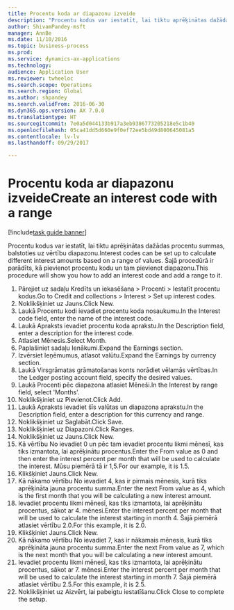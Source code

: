 ```yaml
--- 
title: Procentu koda ar diapazonu izveide
description: "Procentu kodus var iestatīt, lai tiktu aprēķinātas dažādas procentu summas, balstoties uz vērtību diapazonu."
author: ShivamPandey-msft
manager: AnnBe
ms.date: 11/10/2016
ms.topic: business-process
ms.prod: 
ms.service: dynamics-ax-applications
ms.technology: 
audience: Application User
ms.reviewer: twheeloc
ms.search.scope: Operations
ms.search.region: Global
ms.author: shpandey
ms.search.validFrom: 2016-06-30
ms.dyn365.ops.version: AX 7.0.0
ms.translationtype: HT
ms.sourcegitcommit: 7e0a5d044133b917a3eb9386773205218e5c1b40
ms.openlocfilehash: 05ca41dd5d660e9f0ef72ee5bd49d800645081a5
ms.contentlocale: lv-lv
ms.lasthandoff: 09/29/2017

---
```

# <a name="create-an-interest-code-with-a-range"></a><span data-ttu-id="2c43a-103">Procentu koda ar diapazonu izveide</span><span class="sxs-lookup"><span data-stu-id="2c43a-103">Create an interest code with a range</span></span>

[!include[task guide banner](../../includes/task-guide-banner.md)]

<span data-ttu-id="2c43a-104">Procentu kodus var iestatīt, lai tiktu aprēķinātas dažādas procentu summas, balstoties uz vērtību diapazonu.</span><span class="sxs-lookup"><span data-stu-id="2c43a-104">Interest codes can be set up to calculate different interest amounts based on a range of values.</span></span> <span data-ttu-id="2c43a-105">Šajā procedūrā ir parādīts, kā pievienot procentu kodu un tam pievienot diapazonu.</span><span class="sxs-lookup"><span data-stu-id="2c43a-105">This procedure will show you how to add an interest code and add a range to it.</span></span>

1. <span data-ttu-id="2c43a-106">Pārejiet uz sadaļu Kredīts un iekasēšana > Procenti > Iestatīt procentu kodus.</span><span class="sxs-lookup"><span data-stu-id="2c43a-106">Go to Credit and collections > Interest > Set up interest codes.</span></span>
2. <span data-ttu-id="2c43a-107">Noklikšķiniet uz Jauns.</span><span class="sxs-lookup"><span data-stu-id="2c43a-107">Click New.</span></span>
3. <span data-ttu-id="2c43a-108">Laukā Procentu kodi ievadiet procentu koda nosaukumu.</span><span class="sxs-lookup"><span data-stu-id="2c43a-108">In the Interest code field, enter the name of the interest code.</span></span>
4. <span data-ttu-id="2c43a-109">Laukā Apraksts ievadiet procentu koda aprakstu.</span><span class="sxs-lookup"><span data-stu-id="2c43a-109">In the Description field, enter a description for the interest code.</span></span>
5. <span data-ttu-id="2c43a-110">Atlasiet Mēnesis.</span><span class="sxs-lookup"><span data-stu-id="2c43a-110">Select Month.</span></span>
6. <span data-ttu-id="2c43a-111">Paplašiniet sadaļu Ienākumi.</span><span class="sxs-lookup"><span data-stu-id="2c43a-111">Expand the Earnings section.</span></span>
7. <span data-ttu-id="2c43a-112">Izvērsiet Ieņēmumus, atlasot valūtu.</span><span class="sxs-lookup"><span data-stu-id="2c43a-112">Expand the Earnings by currency section.</span></span>
8. <span data-ttu-id="2c43a-113">Laukā Virsgrāmatas grāmatošanas konts norādiet vēlamās vērtības.</span><span class="sxs-lookup"><span data-stu-id="2c43a-113">In the Ledger posting account field, specify the desired values.</span></span>
9. <span data-ttu-id="2c43a-114">Laukā Procenti pēc diapazona atlasiet Mēneši.</span><span class="sxs-lookup"><span data-stu-id="2c43a-114">In the Interest by range field, select 'Months'.</span></span>
10. <span data-ttu-id="2c43a-115">Noklikšķiniet uz Pievienot.</span><span class="sxs-lookup"><span data-stu-id="2c43a-115">Click Add.</span></span>
11. <span data-ttu-id="2c43a-116">Laukā Apraksts ievadiet šīs valūtas un diapazona aprakstu.</span><span class="sxs-lookup"><span data-stu-id="2c43a-116">In the Description field, enter a description for this currency and range.</span></span>
12. <span data-ttu-id="2c43a-117">Noklikšķiniet uz Saglabāt.</span><span class="sxs-lookup"><span data-stu-id="2c43a-117">Click Save.</span></span>
13. <span data-ttu-id="2c43a-118">Noklikšķiniet uz Diapazoni.</span><span class="sxs-lookup"><span data-stu-id="2c43a-118">Click Ranges.</span></span>
14. <span data-ttu-id="2c43a-119">Noklikšķiniet uz Jauns.</span><span class="sxs-lookup"><span data-stu-id="2c43a-119">Click New.</span></span>
15. <span data-ttu-id="2c43a-120">Kā vērtību No ievadiet 0 un pēc tam ievadiet procentu likmi mēnesī, kas tiks izmantota, lai aprēķinātu procentus.</span><span class="sxs-lookup"><span data-stu-id="2c43a-120">Enter the From value as 0 and then enter the interest percent per month that will be used to calculate the interest.</span></span> <span data-ttu-id="2c43a-121">Mūsu piemērā tā ir 1,5.</span><span class="sxs-lookup"><span data-stu-id="2c43a-121">For our example, it is 1.5.</span></span>
16. <span data-ttu-id="2c43a-122">Klikšķiniet Jauns.</span><span class="sxs-lookup"><span data-stu-id="2c43a-122">Click New.</span></span>
17. <span data-ttu-id="2c43a-123">Kā nākamo vērtību No ievadiet 4, kas ir pirmais mēnesis, kurā tiks aprēķināta jauna procentu summa.</span><span class="sxs-lookup"><span data-stu-id="2c43a-123">Enter the next From value as 4, which is the first month that you will be calculating a new interest amount.</span></span>
18. <span data-ttu-id="2c43a-124">Ievadiet procentu likmi mēnesī, kas tiks izmantota, lai aprēķinātu procentus, sākot ar 4. mēnesi.</span><span class="sxs-lookup"><span data-stu-id="2c43a-124">Enter the interest percent per month that will be used to calculate the interest starting in month 4.</span></span> <span data-ttu-id="2c43a-125">Šajā piemērā atlasiet vērtību 2.0.</span><span class="sxs-lookup"><span data-stu-id="2c43a-125">For this example, it is 2.0.</span></span>
19. <span data-ttu-id="2c43a-126">Klikšķiniet Jauns.</span><span class="sxs-lookup"><span data-stu-id="2c43a-126">Click New.</span></span>
20. <span data-ttu-id="2c43a-127">Kā nākamo vērtību No ievadiet 7, kas ir nākamais mēnesis, kurā tiks aprēķināta jauna procentu summa.</span><span class="sxs-lookup"><span data-stu-id="2c43a-127">Enter the next From value as 7, which is the next month that you will be calculating a new interest amount.</span></span>
21. <span data-ttu-id="2c43a-128">Ievadiet procentu likmi mēnesī, kas tiks izmantota, lai aprēķinātu procentus, sākot ar 7. mēnesi.</span><span class="sxs-lookup"><span data-stu-id="2c43a-128">Enter the interest percent per month that will be used to calculate the interest starting in month 7.</span></span> <span data-ttu-id="2c43a-129">Šajā piemērā atlasiet vērtību 2.5.</span><span class="sxs-lookup"><span data-stu-id="2c43a-129">For this example, it is 2.5.</span></span>
22. <span data-ttu-id="2c43a-130">Noklikšķiniet uz Aizvērt, lai pabeigtu iestatīšanu.</span><span class="sxs-lookup"><span data-stu-id="2c43a-130">Click Close to complete the setup.</span></span>


